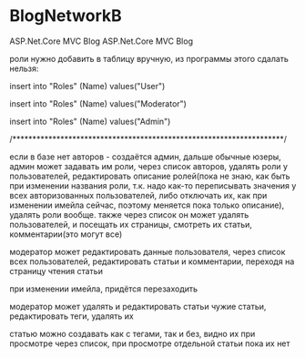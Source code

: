 # BlogNetworkB
ASP.Net.Core MVC Blog
ASP.Net.Core MVC Blog

роли нужно добавить в таблицу вручную, из программы этого сдалать нельзя: 

insert into "Roles" (Name) values("User") 

insert into "Roles" (Name) values("Moderator") 

insert into "Roles" (Name) values("Admin")

/********************************************************************/

если в базе нет авторов - создаётся админ, дальше обычные юзеры, админ может задавать им роли, через список авторов, удалять роли у пользователей, редактировать описание ролей(пока не знаю, как быть при изменении названия роли, т.к. 
надо как-то переписывать значения у всех авторизованных пользователей, либо отключать их, как при изменении имейла сейчас, поэтому меняется пока только описание), удалять роли вообще.
также через список он может удалять пользователей, и посещать их страницы, смотреть их статьи, комментарии(это могут все)

модератор может редактировать данные пользователя, через список всех пользователей, редактировать статьи и комментарии, переходя на страницу чтения статьи

при изменении имейла, придётся перезаходить

модератор может удалять и редактировать статьи чужие статьи, редактировать теги, удалять их

статью можно создавать как с тегами, так и без, видно их при просмотре через список, при просмотре отдельной статьи пока их нет
